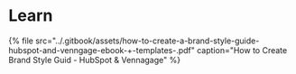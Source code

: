 # Learn

{% file src="../.gitbook/assets/how-to-create-a-brand-style-guide-hubspot-and-venngage-ebook-+-templates-.pdf" caption="How to Create Brand Style Guid - HubSpot & Vennagage" %}

